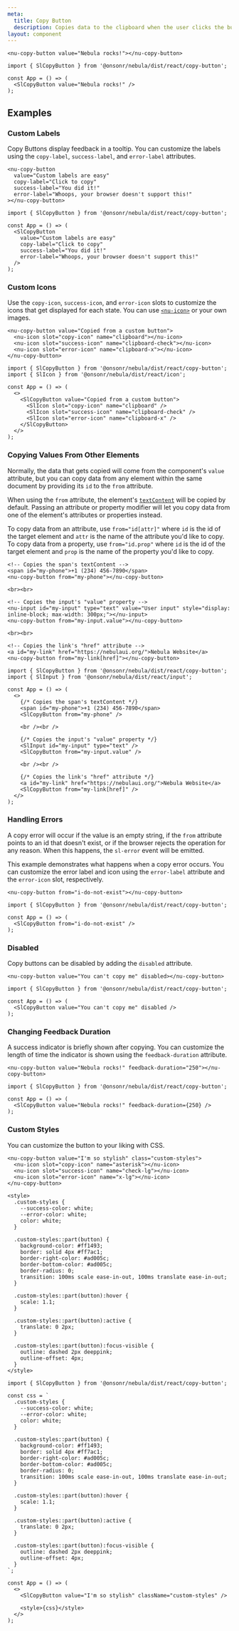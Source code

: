 ```yaml
---
meta:
  title: Copy Button
  description: Copies data to the clipboard when the user clicks the button.
layout: component
---
```


```html:preview
<nu-copy-button value="Nebula rocks!"></nu-copy-button>
```

```jsx:react
import { SlCopyButton } from '@onsonr/nebula/dist/react/copy-button';

const App = () => (
  <SlCopyButton value="Nebula rocks!" />
);
```

## Examples

### Custom Labels

Copy Buttons display feedback in a tooltip. You can customize the labels using the `copy-label`, `success-label`, and `error-label` attributes.

```html:preview
<nu-copy-button
  value="Custom labels are easy"
  copy-label="Click to copy"
  success-label="You did it!"
  error-label="Whoops, your browser doesn't support this!"
></nu-copy-button>
```

```jsx:react
import { SlCopyButton } from '@onsonr/nebula/dist/react/copy-button';

const App = () => (
  <SlCopyButton
    value="Custom labels are easy"
    copy-label="Click to copy"
    success-label="You did it!"
    error-label="Whoops, your browser doesn't support this!"
  />
);
```

### Custom Icons

Use the `copy-icon`, `success-icon`, and `error-icon` slots to customize the icons that get displayed for each state. You can use [`<nu-icon>`](/components/icon) or your own images.

```html:preview
<nu-copy-button value="Copied from a custom button">
  <nu-icon slot="copy-icon" name="clipboard"></nu-icon>
  <nu-icon slot="success-icon" name="clipboard-check"></nu-icon>
  <nu-icon slot="error-icon" name="clipboard-x"></nu-icon>
</nu-copy-button>
```

```jsx:react
import { SlCopyButton } from '@onsonr/nebula/dist/react/copy-button';
import { SlIcon } from '@onsonr/nebula/dist/react/icon';

const App = () => (
  <>
    <SlCopyButton value="Copied from a custom button">
      <SlIcon slot="copy-icon" name="clipboard" />
      <SlIcon slot="success-icon" name="clipboard-check" />
      <SlIcon slot="error-icon" name="clipboard-x" />
    </SlCopyButton>
  </>
);
```

### Copying Values From Other Elements

Normally, the data that gets copied will come from the component's `value` attribute, but you can copy data from any element within the same document by providing its `id` to the `from` attribute.

When using the `from` attribute, the element's [`textContent`](https://developer.mozilla.org/en-US/docs/Web/API/Node/textContent) will be copied by default. Passing an attribute or property modifier will let you copy data from one of the element's attributes or properties instead.

To copy data from an attribute, use `from="id[attr]"` where `id` is the id of the target element and `attr` is the name of the attribute you'd like to copy. To copy data from a property, use `from="id.prop"` where `id` is the id of the target element and `prop` is the name of the property you'd like to copy.

```html:preview
<!-- Copies the span's textContent -->
<span id="my-phone">+1 (234) 456-7890</span>
<nu-copy-button from="my-phone"></nu-copy-button>

<br><br>

<!-- Copies the input's "value" property -->
<nu-input id="my-input" type="text" value="User input" style="display: inline-block; max-width: 300px;"></nu-input>
<nu-copy-button from="my-input.value"></nu-copy-button>

<br><br>

<!-- Copies the link's "href" attribute -->
<a id="my-link" href="https://nebulaui.org/">Nebula Website</a>
<nu-copy-button from="my-link[href]"></nu-copy-button>
```

```jsx:react
import { SlCopyButton } from '@onsonr/nebula/dist/react/copy-button';
import { SlInput } from '@onsonr/nebula/dist/react/input';

const App = () => (
  <>
    {/* Copies the span's textContent */}
    <span id="my-phone">+1 (234) 456-7890</span>
    <SlCopyButton from="my-phone" />

    <br /><br />

    {/* Copies the input's "value" property */}
    <SlInput id="my-input" type="text" />
    <SlCopyButton from="my-input.value" />

    <br /><br />

    {/* Copies the link's "href" attribute */}
    <a id="my-link" href="https://nebulaui.org/">Nebula Website</a>
    <SlCopyButton from="my-link[href]" />
  </>
);
```

### Handling Errors

A copy error will occur if the value is an empty string, if the `from` attribute points to an id that doesn't exist, or if the browser rejects the operation for any reason. When this happens, the `sl-error` event will be emitted.

This example demonstrates what happens when a copy error occurs. You can customize the error label and icon using the `error-label` attribute and the `error-icon` slot, respectively.

```html:preview
<nu-copy-button from="i-do-not-exist"></nu-copy-button>
```

```jsx:react
import { SlCopyButton } from '@onsonr/nebula/dist/react/copy-button';

const App = () => (
  <SlCopyButton from="i-do-not-exist" />
);
```

### Disabled

Copy buttons can be disabled by adding the `disabled` attribute.

```html:preview
<nu-copy-button value="You can't copy me" disabled></nu-copy-button>
```

```jsx:react
import { SlCopyButton } from '@onsonr/nebula/dist/react/copy-button';

const App = () => (
  <SlCopyButton value="You can't copy me" disabled />
);
```

### Changing Feedback Duration

A success indicator is briefly shown after copying. You can customize the length of time the indicator is shown using the `feedback-duration` attribute.

```html:preview
<nu-copy-button value="Nebula rocks!" feedback-duration="250"></nu-copy-button>
```

```jsx:react
import { SlCopyButton } from '@onsonr/nebula/dist/react/copy-button';

const App = () => (
  <SlCopyButton value="Nebula rocks!" feedback-duration={250} />
);
```

### Custom Styles

You can customize the button to your liking with CSS.

```html:preview
<nu-copy-button value="I'm so stylish" class="custom-styles">
  <nu-icon slot="copy-icon" name="asterisk"></nu-icon>
  <nu-icon slot="success-icon" name="check-lg"></nu-icon>
  <nu-icon slot="error-icon" name="x-lg"></nu-icon>
</nu-copy-button>

<style>
  .custom-styles {
    --success-color: white;
    --error-color: white;
    color: white;
  }

  .custom-styles::part(button) {
    background-color: #ff1493;
    border: solid 4px #ff7ac1;
    border-right-color: #ad005c;
    border-bottom-color: #ad005c;
    border-radius: 0;
    transition: 100ms scale ease-in-out, 100ms translate ease-in-out;
  }

  .custom-styles::part(button):hover {
    scale: 1.1;
  }

  .custom-styles::part(button):active {
    translate: 0 2px;
  }

  .custom-styles::part(button):focus-visible {
    outline: dashed 2px deeppink;
    outline-offset: 4px;
  }
</style>
```

```jsx:react
import { SlCopyButton } from '@onsonr/nebula/dist/react/copy-button';

const css = `
  .custom-styles {
    --success-color: white;
    --error-color: white;
    color: white;
  }

  .custom-styles::part(button) {
    background-color: #ff1493;
    border: solid 4px #ff7ac1;
    border-right-color: #ad005c;
    border-bottom-color: #ad005c;
    border-radius: 0;
    transition: 100ms scale ease-in-out, 100ms translate ease-in-out;
  }

  .custom-styles::part(button):hover {
    scale: 1.1;
  }

  .custom-styles::part(button):active {
    translate: 0 2px;
  }

  .custom-styles::part(button):focus-visible {
    outline: dashed 2px deeppink;
    outline-offset: 4px;
  }
`;

const App = () => (
  <>
    <SlCopyButton value="I'm so stylish" className="custom-styles" />

    <style>{css}</style>
  </>
);
```
